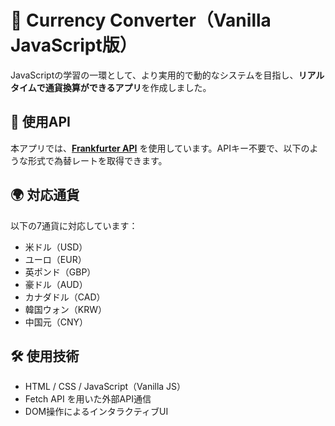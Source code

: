 # 💱 Currency Converter（Vanilla JavaScript版）

JavaScriptの学習の一環として、より実用的で動的なシステムを目指し、**リアルタイムで通貨換算ができるアプリ**を作成しました。

## 🔗 使用API

本アプリでは、**[Frankfurter API](https://www.frankfurter.app/)** を使用しています。APIキー不要で、以下のような形式で為替レートを取得できます。

## 🌍 対応通貨

以下の7通貨に対応しています：

- 米ドル（USD）
- ユーロ（EUR）
- 英ポンド（GBP）
- 豪ドル（AUD）
- カナダドル（CAD）
- 韓国ウォン（KRW）
- 中国元（CNY）

## 🛠 使用技術

- HTML / CSS / JavaScript（Vanilla JS）
- Fetch API を用いた外部API通信
- DOM操作によるインタラクティブUI
